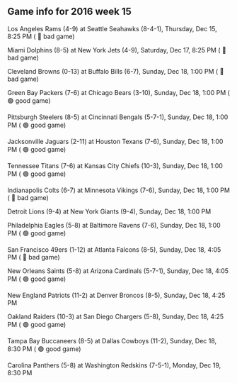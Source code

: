 ## Game info for 2016 week 15
Los Angeles Rams (4-9) at Seattle Seahawks (8-4-1), Thursday, Dec 15, 8:25 PM (	:red_circle: bad game)



Miami Dolphins (8-5) at New York Jets (4-9), Saturday, Dec 17, 8:25 PM (	:red_circle: bad game)



Cleveland Browns (0-13) at Buffalo Bills (6-7), Sunday, Dec 18, 1:00 PM (	:red_circle: bad game)

Green Bay Packers (7-6) at Chicago Bears (3-10), Sunday, Dec 18, 1:00 PM (	:green_circle: good game)

Pittsburgh Steelers (8-5) at Cincinnati Bengals (5-7-1), Sunday, Dec 18, 1:00 PM (	:green_circle: good game)

Jacksonville Jaguars (2-11) at Houston Texans (7-6), Sunday, Dec 18, 1:00 PM (	:green_circle: good game)

Tennessee Titans (7-6) at Kansas City Chiefs (10-3), Sunday, Dec 18, 1:00 PM (	:green_circle: good game)

Indianapolis Colts (6-7) at Minnesota Vikings (7-6), Sunday, Dec 18, 1:00 PM (	:red_circle: bad game)

Detroit Lions (9-4) at New York Giants (9-4), Sunday, Dec 18, 1:00 PM

Philadelphia Eagles (5-8) at Baltimore Ravens (7-6), Sunday, Dec 18, 1:00 PM (	:green_circle: good game)



San Francisco 49ers (1-12) at Atlanta Falcons (8-5), Sunday, Dec 18, 4:05 PM (	:red_circle: bad game)

New Orleans Saints (5-8) at Arizona Cardinals (5-7-1), Sunday, Dec 18, 4:05 PM (	:green_circle: good game)

New England Patriots (11-2) at Denver Broncos (8-5), Sunday, Dec 18, 4:25 PM

Oakland Raiders (10-3) at San Diego Chargers (5-8), Sunday, Dec 18, 4:25 PM (	:green_circle: good game)



Tampa Bay Buccaneers (8-5) at Dallas Cowboys (11-2), Sunday, Dec 18, 8:30 PM (	:green_circle: good game)



Carolina Panthers (5-8) at Washington Redskins (7-5-1), Monday, Dec 19, 8:30 PM

